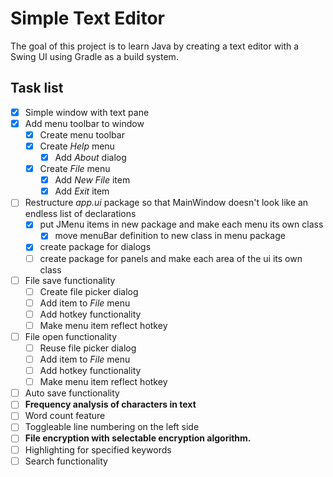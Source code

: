 # Simple Text Editor

The goal of this project is to learn Java by creating a text editor with a Swing UI using Gradle as a build system.

## Task list

- [x] Simple window with text pane
- [x] Add menu toolbar to window
  - [x] Create menu toolbar
  - [x] Create *Help* menu
    - [x] Add *About* dialog
  - [x] Create *File* menu
    - [x] Add *New File* item
    - [x] Add *Exit* item
- [ ] Restructure *app.ui* package so that MainWindow doesn't look like an endless list of declarations
  - [x] put JMenu items in new package and make each menu its own class
    - [x] move menuBar definition to new class in menu package
  - [x] create package for dialogs
  - [ ] create package for panels and make each area of the ui its own class
- [ ] File save functionality
  - [ ] Create file picker dialog
  - [ ] Add item to *File* menu
  - [ ] Add hotkey functionality
  - [ ] Make menu item reflect hotkey
- [ ] File open functionality
    - [ ] Reuse file picker dialog
    - [ ] Add item to *File* menu
    - [ ] Add hotkey functionality
    - [ ] Make menu item reflect hotkey
- [ ] Auto save functionality
- [ ] **Frequency analysis of characters in text**
- [ ] Word count feature
- [ ] Toggleable line numbering on the left side
- [ ] **File encryption with selectable encryption algorithm.**
- [ ] Highlighting for specified keywords
- [ ] Search functionality
